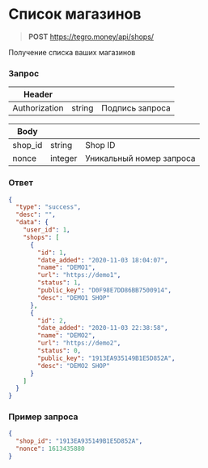 # Список магазинов

> **POST** https://tegro.money/api/shops/

Получение списка ваших магазинов

### Запрос

| Header        |        |                 |
| ------------- | ------ | --------------- |
| Authorization | string | Подпись запроса |

| Body     |         |                          |
| -------- | ------- | ------------------------ |
| shop\_id | string  | Shop ID                  |
| nonce    | integer | Уникальный номер запроса |

### Ответ

```json
{
  "type": "success",
  "desc": "",
  "data": {
    "user_id": 1,
    "shops": [
      {
        "id": 1,
        "date_added": "2020-11-03 18:04:07",
        "name": "DEMO1",
        "url": "https://demo1",
        "status": 1,
        "public_key": "D0F98E7DD86BB7500914",
        "desc": "DEMO1 SHOP"
      },
      {
        "id": 2,
        "date_added": "2020-11-03 22:38:58",
        "name": "DEMO2",
        "url": "https://demo2",
        "status": 0,
        "public_key": "1913EA935149B1E5D852A",
        "desc": "DEMO2 SHOP"
      }
    ]
  }
}
```

### Пример запроса

```json
{
  "shop_id": "1913EA935149B1E5D852A",
  "nonce": 1613435880
}
```
